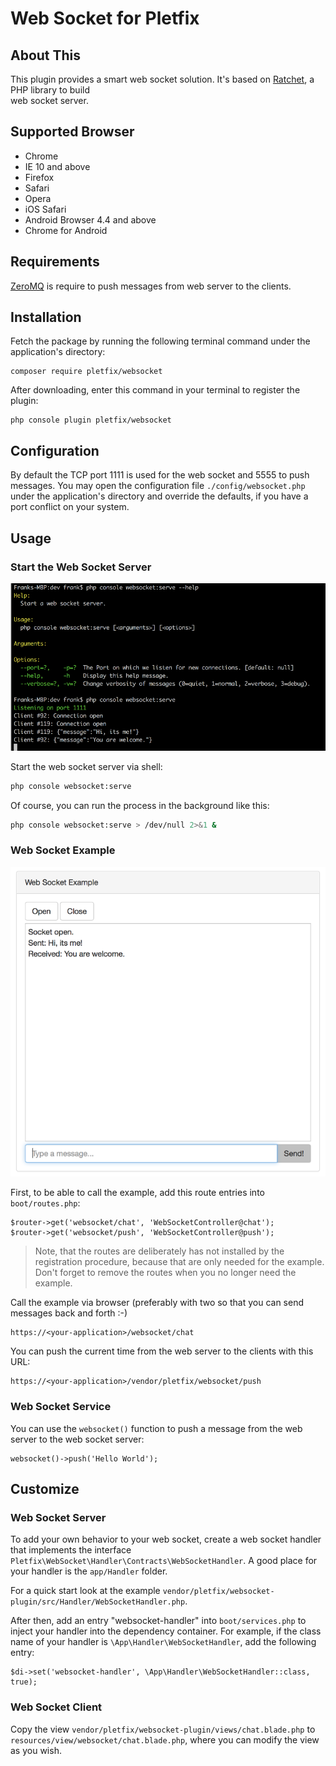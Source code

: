 # Web Socket for Pletfix

## About This

This plugin provides a smart web socket solution. It's based on [Ratchet](http://socketo.me/), a PHP library to build  
web socket server.

## Supported Browser

- Chrome
- IE 10 and above
- Firefox
- Safari
- Opera
- iOS Safari
- Android Browser 4.4 and above
- Chrome for Android

## Requirements

[ZeroMQ](http://zeromq.org/bindings:php) is require to push messages from web server to the clients.

## Installation

Fetch the package by running the following terminal command under the application's directory:

    composer require pletfix/websocket

After downloading, enter this command in your terminal to register the plugin:

    php console plugin pletfix/websocket

## Configuration
    
By default the TCP port 1111 is used for the web socket and 5555 to push messages.
You may open the configuration file `./config/websocket.php` under the application's directory and override the 
defaults, if you have a port conflict on your system.

## Usage

### Start the Web Socket Server

![Screenshot Server](https://raw.githubusercontent.com/pletfix/websocket-plugin/master/screenshot1.png)
    
Start the web socket server via shell:

```bash
php console websocket:serve
```
   
Of course, you can run the process in the background like this:

```bash
php console websocket:serve > /dev/null 2>&1 &
```
    
### Web Socket Example
    
![Screenshot Example](https://raw.githubusercontent.com/pletfix/websocket-plugin/master/screenshot2.png)
    
First, to be able to call the example, add this route entries into `boot/routes.php`:
   
    $router->get('websocket/chat', 'WebSocketController@chat');
    $router->get('websocket/push', 'WebSocketController@push');
    
> Note, that the routes are deliberately has not installed by the registration procedure, because that are only needed 
> for the example. Don't forget to remove the routes when you no longer need the example.
        
Call the example via browser (preferably with two so that you can send messages back and forth :-)   

```http
https://<your-application>/websocket/chat
```

You can push the current time from the web server to the clients with this URL:

```http
https://<your-application>/vendor/pletfix/websocket/push
```

### Web Socket Service 
    
You can use the `websocket()` function to push a message from the web server to the web socket server:
       
    websocket()->push('Hello World');
    
## Customize

### Web Socket Server

To add your own behavior to your web socket, create a web socket handler that implements the interface 
`Pletfix\WebSocket\Handler\Contracts\WebSocketHandler`. A good place for your handler is the `app/Handler` folder.

For a quick start look at the example `vendor/pletfix/websocket-plugin/src/Handler/WebSocketHandler.php`.

After then, add an entry "websocket-handler" into `boot/services.php` to inject your handler into the dependency container.
For example, if the class name of your handler is `\App\Handler\WebSocketHandler`, add the following entry:
 
    $di->set('websocket-handler', \App\Handler\WebSocketHandler::class, true);

### Web Socket Client

Copy the view `vendor/pletfix/websocket-plugin/views/chat.blade.php` to `resources/view/websocket/chat.blade.php`, 
where you can modify the view as you wish.
